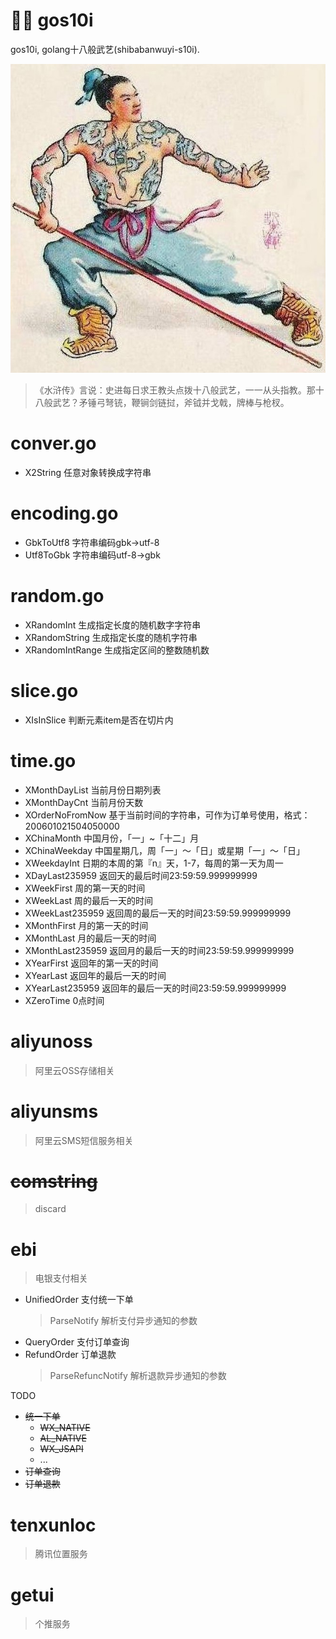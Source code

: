 # 🌿 gos10i

gos10i, golang十八般武艺(shibabanwuyi-s10i).

![](sources/sj.jpg)


> 《水浒传》言说：史进每日求王教头点拨十八般武艺，一一从头指教。那十八般武艺？矛锤弓弩铳，鞭锏剑链挝，斧钺并戈戟，牌棒与枪杈。

# conver.go

- X2String 任意对象转换成字符串

# encoding.go

- GbkToUtf8 字符串编码gbk->utf-8
- Utf8ToGbk 字符串编码utf-8->gbk

# random.go

- XRandomInt 生成指定长度的随机数字字符串
- XRandomString 生成指定长度的随机字符串
- XRandomIntRange 生成指定区间的整数随机数

# slice.go
- XIsInSlice 判断元素item是否在切片内

# time.go

- XMonthDayList 当前月份日期列表
- XMonthDayCnt 当前月份天数
- XOrderNoFromNow 基于当前时间的字符串，可作为订单号使用，格式：200601021504050000
- XChinaMonth 中国月份，「一」~「十二」月
- XChinaWeekday 中国星期几，周「一」～「日」或星期「一」～「日」
- XWeekdayInt 日期的本周的第『n』天，1-7，每周的第一天为周一
- XDayLast235959 返回天的最后时间23:59:59.999999999
- XWeekFirst 周的第一天的时间
- XWeekLast 周的最后一天的时间
- XWeekLast235959 返回周的最后一天的时间23:59:59.999999999
- XMonthFirst 月的第一天的时间
- XMonthLast 月的最后一天的时间
- XMonthLast235959 返回月的最后一天的时间23:59:59.999999999
- XYearFirst 返回年的第一天的时间
- XYearLast 返回年的最后一天的时间
- XYearLast235959 返回年的最后一天的时间23:59:59.999999999
- XZeroTime 0点时间

# aliyunoss

> 阿里云OSS存储相关

# aliyunsms

> 阿里云SMS短信服务相关

# ~~comstring~~

> discard

# ebi

> 电银支付相关

- UnifiedOrder 支付统一下单
    > ParseNotify 解析支付异步通知的参数
- QueryOrder 支付订单查询
- RefundOrder 订单退款
    > ParseRefuncNotify 解析退款异步通知的参数

TODO
- ~~统一下单~~
    - ~~WX_NATIVE~~
    - ~~AL_NATIVE~~
    - ~~WX_JSAPI~~
    - ...
- ~~订单查询~~
- ~~订单退款~~

# tenxunloc

> 腾讯位置服务


# getui

> 个推服务